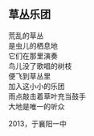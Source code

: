 ## 草丛乐团

荒乱的草丛<br>
是虫儿的栖息地<br>
它们在那里演奏<br>
鸟儿没了歌唱的树枝<br>
便飞到草丛里<br>
加入这小小的乐团<br>
雨点敲击着草叶充当鼓手<br>
大地是唯一的听众<br>

2013，于襄阳一中